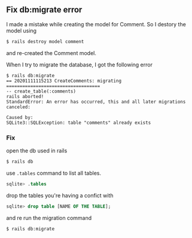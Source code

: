 
## Fix db:migrate error

I made a mistake while creating the model for Comment. So I destory the model using
```bash
$ rails destroy model comment
```

and re-created the Comment model. 

When I try to migrate the database, I got the following error

```
$ rails db:migrate
== 20201111115213 CreateComments: migrating ===================================
-- create_table(:comments)
rails aborted!
StandardError: An error has occurred, this and all later migrations canceled:

Caused by:
SQLite3::SQLException: table "comments" already exists
```

### Fix

open the db used in rails
```bash
$ rails db
```

use `.tables` command to list all tables.
```sql
sqlite> .tables
```

drop the tables you're having a confict with
```sql
sqlite> drop table [NAME OF THE TABLE];
```

and re run the migration command
```bash
$ rails db:migrate
```
